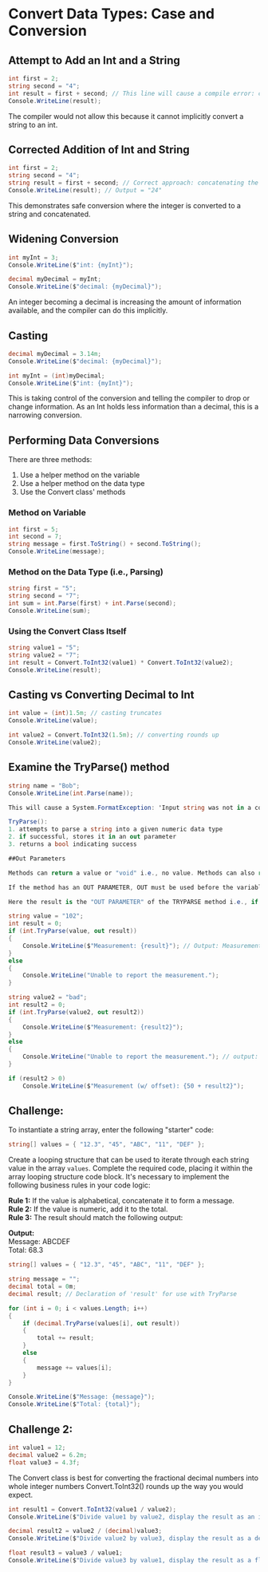 
# Convert Data Types: Case and Conversion

## Attempt to Add an Int and a String
```csharp
int first = 2; 
string second = "4"; 
int result = first + second; // This line will cause a compile error: cannot implicitly convert type 'string' to 'int'
Console.WriteLine(result);
```
The compiler would not allow this because it cannot implicitly convert a string to an int.

## Corrected Addition of Int and String
```csharp
int first = 2;
string second = "4";
string result = first + second; // Correct approach: concatenating the string
Console.WriteLine(result); // Output = "24"
```
This demonstrates safe conversion where the integer is converted to a string and concatenated.

## Widening Conversion
```csharp
int myInt = 3;
Console.WriteLine($"int: {myInt}");

decimal myDecimal = myInt;
Console.WriteLine($"decimal: {myDecimal}");
```
An integer becoming a decimal is increasing the amount of information available, and the compiler can do this implicitly.

## Casting
```csharp
decimal myDecimal = 3.14m;
Console.WriteLine($"decimal: {myDecimal}");

int myInt = (int)myDecimal;
Console.WriteLine($"int: {myInt}");
```
This is taking control of the conversion and telling the compiler to drop or change information. As an Int holds less information than a decimal, this is a narrowing conversion.

## Performing Data Conversions
There are three methods:
1. Use a helper method on the variable
2. Use a helper method on the data type
3. Use the Convert class' methods

### Method on Variable
```csharp
int first = 5;
int second = 7;
string message = first.ToString() + second.ToString();
Console.WriteLine(message);
```

### Method on the Data Type (i.e., Parsing)
```csharp
string first = "5";
string second = "7";
int sum = int.Parse(first) + int.Parse(second);
Console.WriteLine(sum);
```

### Using the Convert Class Itself
```csharp
string value1 = "5";
string value2 = "7";
int result = Convert.ToInt32(value1) * Convert.ToInt32(value2);
Console.WriteLine(result);
```

## Casting vs Converting Decimal to Int
```csharp
int value = (int)1.5m; // casting truncates
Console.WriteLine(value);

int value2 = Convert.ToInt32(1.5m); // converting rounds up
Console.WriteLine(value2);
```
## Examine the TryParse() method

```csharp
string name = "Bob";
Console.WriteLine(int.Parse(name)); 

This will cause a System.FormatException: 'Input string was not in a correct format.'

TryParse():
1. attempts to parse a string into a given numeric data type
2. if successful, stores it in an out parameter
3. returns a bool indicating success

##Out Parameters

Methods can return a value or "void" i.e., no value. Methods can also return values through "out parameters".

If the method has an OUT PARAMETER, OUT must be used before the variable. Once assigned, the OUT VARIABLE can be used throughout the code.

Here the result is the "OUT PARAMETER" of the TRYPARSE method i.e., if it can be parsed, the result will be available attached to the variable result and as such usable within the code.

string value = "102";
int result = 0;
if (int.TryParse(value, out result))
{
    Console.WriteLine($"Measurement: {result}"); // Output: Measurement: 102
}
else
{
    Console.WriteLine("Unable to report the measurement.");
}

string value2 = "bad";
int result2 = 0;
if (int.TryParse(value2, out result2))
{
    Console.WriteLine($"Measurement: {result2}");
}
else
{
    Console.WriteLine("Unable to report the measurement."); // output: Unable to report the measurement.
}

if (result2 > 0)
    Console.WriteLine($"Measurement (w/ offset): {50 + result2}");
```
## Challenge:

To instantiate a string array, enter the following "starter" code:

```csharp
string[] values = { "12.3", "45", "ABC", "11", "DEF" };
```

Create a looping structure that can be used to iterate through each string value in the array `values`. Complete the required code, placing it within the array looping structure code block. It's necessary to implement the following business rules in your code logic:

**Rule 1:** If the value is alphabetical, concatenate it to form a message.  
**Rule 2:** If the value is numeric, add it to the total.  
**Rule 3:** The result should match the following output:

**Output:**  
Message: ABCDEF  
Total: 68.3

```csharp
string[] values = { "12.3", "45", "ABC", "11", "DEF" };

string message = ""; 
decimal total = 0m;
decimal result; // Declaration of 'result' for use with TryParse

for (int i = 0; i < values.Length; i++)
{
    if (decimal.TryParse(values[i], out result))
    {
        total += result;
    }
    else
    {
        message += values[i];
    }
}

Console.WriteLine($"Message: {message}");
Console.WriteLine($"Total: {total}");
```
## Challenge 2: 

```csharp
int value1 = 12;
decimal value2 = 6.2m;
float value3 = 4.3f;
```

The Convert class is best for converting the fractional decimal numbers into whole integer numbers
Convert.ToInt32() rounds up the way you would expect.

```csharp
int result1 = Convert.ToInt32(value1 / value2);
Console.WriteLine($"Divide value1 by value2, display the result as an int: {result1}");

decimal result2 = value2 / (decimal)value3;
Console.WriteLine($"Divide value2 by value3, display the result as a decimal: {result2}");

float result3 = value3 / value1;
Console.WriteLine($"Divide value3 by value1, display the result as a float: {result3}");
```